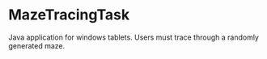 MazeTracingTask
==============

Java application for windows tablets. Users must trace through a randomly generated maze.

